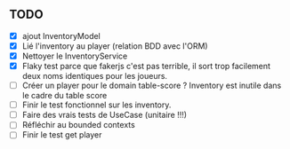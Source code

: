 ## TODO

- [x] ajout InventoryModel
- [x] Lié l'inventory au player (relation BDD avec l'ORM)
- [x] Nettoyer le InventoryService
- [x] Flaky test parce que fakerjs c'est pas terrible, il sort trop facilement deux noms identiques pour les joueurs.
- [ ] Créer un player pour le domain table-score ? Inventory est inutile dans le cadre du table score
- [ ] Finir le test fonctionnel sur les inventory.
- [ ] Faire des vrais tests de UseCase (unitaire !!!)
- [ ] Réfléchir au bounded contexts
- [ ] Finir le test get player
